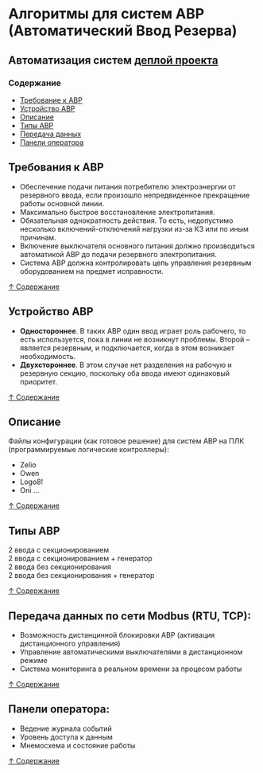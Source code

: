 # Алгоритмы для систем АВР (Автоматический Ввод Резерва)

## Автоматизация систем [деплой проекта](https://system-avr.ru/)

### Содержание
* [Требование к АВР](#требования-к-авр)
* [Устройство АВР](#устройство-авр)
* [Описание](#описание)
* [Типы АВР](#типы-авр)
* [Передача данных](#передача-данных-по-сети-modbus-rtu-tcp)
* [Панели оператора](#панели-оператора)

## Требования к АВР

* Обеспечение подачи питания потребителю электроэнергии от резервного ввода, если произошло непредвиденное прекращение работы основной линии.
* Максимально быстрое восстановление электропитания.
* Обязательная однократность действия. То есть, недопустимо несколько включений-отключений нагрузки из-за КЗ или по иным причинам.
* Включение выключателя основного питания должно производиться автоматикой АВР до подачи резервного электропитания.
* Система АВР должна контролировать цепь управления резервным оборудованием на предмет исправности.

[↑ Содержание](#содержание)

## Устройство АВР

* **Одностороннее**. В таких АВР один ввод играет роль рабочего, то есть используется, пока в линии не возникнут проблемы. Второй – является резервным, и подключается, когда в этом возникает необходимость.
* **Двухстороннее**. В этом случае нет разделения на рабочую и резервную секцию, поскольку оба ввода имеют одинаковый приоритет.

[↑ Содержание](#содержание)

## Описание

Файлы конфигурации (как готовое решение) для систем АВР на ПЛК (программируемые логические контроллеры):
* Zelio
* Owen
* Logo8!
* Oni ...

[↑ Содержание](#содержание)

## Типы АВР
2 ввода с секционированием <br>
2 ввода с секционированием + генератор<br>
2 ввода без секционирования<br>
2 ввода без секционирования + генератор<br>

[↑ Содержание](#содержание)

## Передача данных по сети **Modbus** (RTU, TCP):
* Возможность дистанцинной блокировки АВР (активация дистанционного управления)
* Управление автоматическими выключателями в дистанционном режиме
* Система мониторинга в реальном времени за процесом работы

[↑ Содержание](#содержание)

## Панели оператора:
* Ведение журнала событий
* Уровень доступа к данным
* Мнемосхема и состояние работы

[↑ Содержание](#содержание)